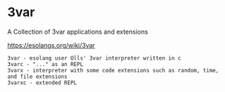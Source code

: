 # 3var
A Collection of 3var applications and extensions

https://esolangs.org/wiki/3var

    3var - esolang user Olls' 3var interpreter written in c
    3varc - "..." as an REPL
    3varx - interpreter with some code extensions such as random, time, and file extensions
    3varxc - extended REPL
